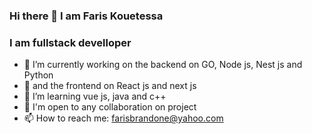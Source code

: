 ### Hi there 👋 I am Faris Kouetessa
### I am fullstack develloper

- 🔭 I’m currently working on the backend on GO, Node js, Nest js and Python
- 🔭 and the frontend on React js and next js
- 🌱 I’m learning vue js, java and c++
- 👯 I'm open to any collaboration on project
- 📫 How to reach me: farisbrandone@yahoo.com
